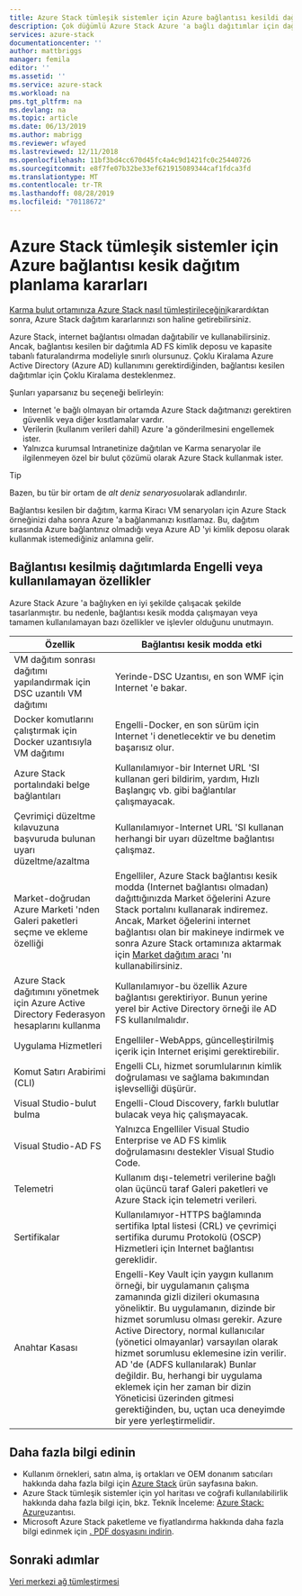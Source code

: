 ```yaml
---
title: Azure Stack tümleşik sistemler için Azure bağlantısı kesildi dağıtım kararları | Microsoft Docs
description: Çok düğümlü Azure Stack Azure 'a bağlı dağıtımlar için dağıtım planlama kararlarını belirleme.
services: azure-stack
documentationcenter: ''
author: mattbriggs
manager: femila
editor: ''
ms.assetid: ''
ms.service: azure-stack
ms.workload: na
pms.tgt_pltfrm: na
ms.devlang: na
ms.topic: article
ms.date: 06/13/2019
ms.author: mabrigg
ms.reviewer: wfayed
ms.lastreviewed: 12/11/2018
ms.openlocfilehash: 11bf3bd4cc670d45fc4a4c9d1421fc0c25440726
ms.sourcegitcommit: e8f7fe07b32be33ef621915089344caf1fdca3fd
ms.translationtype: MT
ms.contentlocale: tr-TR
ms.lasthandoff: 08/28/2019
ms.locfileid: "70118672"
---
```

# <a name="azure-disconnected-deployment-planning-decisions-for-azure-stack-integrated-systems"></a>Azure Stack tümleşik sistemler için Azure bağlantısı kesik dağıtım planlama kararları
[Karma bulut ortamınıza Azure Stack nasıl tümleştirileceğini](azure-stack-connection-models.md)karardıktan sonra, Azure Stack dağıtım kararlarınızı son haline getirebilirsiniz.

Azure Stack, internet bağlantısı olmadan dağıtabilir ve kullanabilirsiniz. Ancak, bağlantısı kesilen bir dağıtımla AD FS kimlik deposu ve kapasite tabanlı faturalandırma modeliyle sınırlı olursunuz. Çoklu Kiralama Azure Active Directory (Azure AD) kullanımını gerektirdiğinden, bağlantısı kesilen dağıtımlar için Çoklu Kiralama desteklenmez. 

Şunları yaparsanız bu seçeneği belirleyin:
- Internet 'e bağlı olmayan bir ortamda Azure Stack dağıtmanızı gerektiren güvenlik veya diğer kısıtlamalar vardır.
- Verilerin (kullanım verileri dahil) Azure 'a gönderilmesini engellemek ister.
- Yalnızca kurumsal Intranetinize dağıtılan ve Karma senaryolar ile ilgilenmeyen özel bir bulut çözümü olarak Azure Stack kullanmak ister.

> [!TIP]
> Bazen, bu tür bir ortam de *alt deniz senaryosu*olarak adlandırılır.

Bağlantısı kesilen bir dağıtım, karma Kiracı VM senaryoları için Azure Stack örneğinizi daha sonra Azure 'a bağlanmanızı kısıtlamaz. Bu, dağıtım sırasında Azure bağlantınız olmadığı veya Azure AD 'yi kimlik deposu olarak kullanmak istemediğiniz anlamına gelir.

## <a name="features-that-are-impaired-or-unavailable-in-disconnected-deployments"></a>Bağlantısı kesilmiş dağıtımlarda Engelli veya kullanılamayan özellikler 
Azure Stack Azure 'a bağlıyken en iyi şekilde çalışacak şekilde tasarlanmıştır. bu nedenle, bağlantısı kesik modda çalışmayan veya tamamen kullanılamayan bazı özellikler ve işlevler olduğunu unutmayın. 

|Özellik|Bağlantısı kesik modda etki|
|-----|-----|
|VM dağıtım sonrası dağıtımı yapılandırmak için DSC uzantılı VM dağıtımı|Yerinde-DSC Uzantısı, en son WMF için Internet 'e bakar.|
|Docker komutlarını çalıştırmak için Docker uzantısıyla VM dağıtımı|Engelli-Docker, en son sürüm için Internet 'i denetlecektir ve bu denetim başarısız olur.|
|Azure Stack portalındaki belge bağlantıları|Kullanılamıyor-bir Internet URL 'SI kullanan geri bildirim, yardım, Hızlı Başlangıç vb. gibi bağlantılar çalışmayacak.|
|Çevrimiçi düzeltme kılavuzuna başvuruda bulunan uyarı düzeltme/azaltma|Kullanılamıyor-Internet URL 'SI kullanan herhangi bir uyarı düzeltme bağlantısı çalışmaz.|
|Market-doğrudan Azure Marketi 'nden Galeri paketleri seçme ve ekleme özelliği|Engelliler, Azure Stack bağlantısı kesik modda (Internet bağlantısı olmadan) dağıttığınızda Market öğelerini Azure Stack portalını kullanarak indiremez. Ancak, Market öğelerini internet bağlantısı olan bir makineye indirmek ve sonra Azure Stack ortamınıza aktarmak için [Market dağıtım aracı](azure-stack-download-azure-marketplace-item.md) 'nı kullanabilirsiniz.|
|Azure Stack dağıtımını yönetmek için Azure Active Directory Federasyon hesaplarını kullanma|Kullanılamıyor-bu özellik Azure bağlantısı gerektiriyor. Bunun yerine yerel bir Active Directory örneği ile AD FS kullanılmalıdır.|
|Uygulama Hizmetleri|Engelliler-WebApps, güncelleştirilmiş içerik için Internet erişimi gerektirebilir.|
|Komut Satırı Arabirimi (CLI)|Engelli CLı, hizmet sorumlularının kimlik doğrulaması ve sağlama bakımından işlevselliği düşürür.|
|Visual Studio-bulut bulma|Engelli-Cloud Discovery, farklı bulutlar bulacak veya hiç çalışmayacak.|
|Visual Studio-AD FS|Yalnızca Engelliler Visual Studio Enterprise ve AD FS kimlik doğrulamasını destekler Visual Studio Code.
Telemetri|Kullanım dışı-telemetri verilerine bağlı olan üçüncü taraf Galeri paketleri ve Azure Stack için telemetri verileri.|
|Sertifikalar|Kullanılamıyor-HTTPS bağlamında sertifika Iptal listesi (CRL) ve çevrimiçi sertifika durumu Protokolü (OSCP) Hizmetleri için Internet bağlantısı gereklidir.|
|Anahtar Kasası|Engelli-Key Vault için yaygın kullanım örneği, bir uygulamanın çalışma zamanında gizli dizileri okumasına yöneliktir. Bu uygulamanın, dizinde bir hizmet sorumlusu olması gerekir. Azure Active Directory, normal kullanıcılar (yönetici olmayanlar) varsayılan olarak hizmet sorumlusu eklemesine izin verilir. AD 'de (ADFS kullanılarak) Bunlar değildir. Bu, herhangi bir uygulama eklemek için her zaman bir dizin Yöneticisi üzerinden gitmesi gerektiğinden, bu, uçtan uca deneyimde bir yere yerleştirmelidir.| 

## <a name="learn-more"></a>Daha fazla bilgi edinin
- Kullanım örnekleri, satın alma, iş ortakları ve OEM donanım satıcıları hakkında daha fazla bilgi için [Azure Stack](https://azure.microsoft.com/overview/azure-stack/) ürün sayfasına bakın.
- Azure Stack tümleşik sistemler için yol haritası ve coğrafi kullanılabilirlik hakkında daha fazla bilgi için, bkz. Teknik İnceleme: [Azure Stack: Azure](https://azure.microsoft.com/resources/azure-stack-an-extension-of-azure/)uzantısı. 
- Microsoft Azure Stack paketleme ve fiyatlandırma hakkında daha fazla bilgi edinmek için [. PDF dosyasını indirin](https://azure.microsoft.com/mediahandler/files/resourcefiles/5bc3f30c-cd57-4513-989e-056325eb95e1/Azure-Stack-packaging-and-pricing-datasheet.pdf). 

## <a name="next-steps"></a>Sonraki adımlar
[Veri merkezi ağ tümleştirmesi](azure-stack-network.md)
